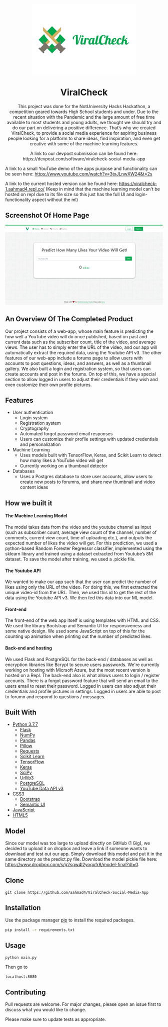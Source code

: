 <p align="center">
<img src="virallogo.png" align="" alt="Logo">
</p>

<h1 align="center">ViralCheck</h1>  

<p align="center">
This project was done for the NotUniversity Hacks Hackathon, a competition geared towards High School students and under. Due to the recent situation with the Pandemic and the large amount of free time available to most students and young adults, we thought we should try and do our part on delivering a positive difference. That’s why we created ViralCheck, to provide a social media experience for aspiring business people looking for a platform to share ideas, find inspiration, and even get creative with some of the machine learning features. 
</p>

<p align="center">
A link to our devpost submission can be found here: https://devpost.com/software/viralcheck-social-media-app
  
A link to a small YouTube demo of the apps purpose and functionality can be seen here: https://www.youtube.com/watch?v=3txJLnwXW24&t=2s

A link to the current hosted version can be found here: https://viralcheck-1.aahmad4.repl.co/ (Keep in mind that the machine learning model can't be hosted on repl due to its file size so this just has the full UI and login-functionality aspect without the ml)
</p>

## Screenshot Of Home Page
![](ViralCheckPic.PNG)

## An Overview Of The Completed Product

Our project consists of a web-app, whose main feature is predicting the how well a YouTube video will do once published, based on past and current data such as the subscriber count, title of the video, and average views. The user has to simply enter the URL of the video, and our app will automatically extract the required data, using the Youtube API v3. The other features of our web-app include a forums page to allow users with accounts to post questions, ideas, and answers, as well as a thumbnail gallery. We also built a login and registration system, so that users can create accounts and post in the forums. On top of this, we have a special section to allow logged in users to adjust their credentials if they wish and even customize their own profile pictures.

## Features

* User authentication
   * Login system
   * Registration system
   * Cryptography
   * Automated forgot password email responses
   * Users can customize their profile settings with updated credentials and personalization
* Machine Learning
   * Uses models built with TensorFlow, Keras, and Scikit Learn to detect how many likes a YouTube video will get
   * Currently working on a thumbnail detector
* Databases
   * Uses a Postgres database to store user accounts, allow users to create new posts to forumns, and share new thumbnail and video          content ideas
   
## How we built it

#### The Machine Learning Model
The model takes data from the video and the youtube channel as input (such as subscriber count, average view count of the channel, number of comments, current view count, time of uploading etc.), and outputs the expected number of likes the video will get. For this prediction, we used a python-based Random Forester Regressor classifier, implemented using the sklearn library and trained using a dataset extracted from Youtube’s 8M dataset. To save the model after training, we used a .pickle file. 

#### The Youtube API
We wanted to make our app such that the user can predict the number of likes using only the URL of the video. For doing this, we first extracted the unique video-id from the URL. Then, we used this id to get the rest of the data using the Youtube API v3. We then fed this data into our ML model.

#### Front-end
The front-end of the web app itself is using templates with HTML and CSS. We used the library Bootstrap and Semantic UI for responsiveness and some native design. We used some JavaScript on top of this for the counting up animation when printing out the number of predicted likes.

#### Back-end and hosting
We used Flask and PostgreSQL for the back-end / databases as well as encryption libraries like Bcrypt to secure users passwords. We're currently working on hosting with Micrsoft Azure, but the most recent version is hosted on a Repl. The back-end also is what allows users to login / register accounts. There is a forgot password feature that will send an email to the users email to reset their password. Logged in users can also adjust their credentials and profile pictures in settings. Logged in users are able to post to forumn and respond to questions / messages. 

## Built With

* [Python 3.7.7](https://www.python.org/)
   * [Flask](https://flask.palletsprojects.com/)
   * [NumPy](https://numpy.org/)
   * [Pandas](https://pandas.pydata.org/)
   * [Pillow](https://pillow.readthedocs.io/)
   * [Requests](https://requests.readthedocs.io/en/master/)
   * [Scikit Learn](https://scikit-learn.org/)
   * [TensorFlow](https://www.tensorflow.org/)
   * [Keras](https://keras.io/)   
   * [SciPy](https://www.scipy.org/)
   * [Urllib3](https://urllib3.readthedocs.io/en/latest/)
   * [PostgreSQL](https://www.postgresql.org/)
   * [YouTube Data API v3](https://developers.google.com/youtube/v3)
* [CSS3](https://developer.mozilla.org/en-US/docs/Archive/CSS3#:~:text=CSS3%20is%20the%20latest%20evolution,flexible%20box%20or%20grid%20layouts.)
   * [Bootstrap](https://getbootstrap.com/)
   * [Semantic UI](https://semantic-ui.com/)
* [JavaScript](https://www.javascript.com/)
* [HTML5](https://developer.mozilla.org/en-US/docs/Web/Guide/HTML/HTML5)

## Model
Since our model was too large to upload directly on GitHub (1 Gig), we decided to upload it on dropbox and leave a link if someone wants to download and test out our app. Simply download this model and put it in the same directory as the predict.py file. Download the model pickle file here: https://www.dropbox.com/s/g2sqw4l2yoqufr8/model-final?dl=0.

## Clone
```
git clone https://github.com/aahmad4/ViralCheck-Social-Media-App
```

## Installation

Use the package manager [pip](https://pip.pypa.io/en/stable/) to install the required packages.

```bash
pip install -r requirements.txt
```

## Usage
```
python main.py
```
Then go to 
```
localhost:8080
```

## Contributing

Pull requests are welcome. For major changes, please open an issue first to discuss what you would like to change.

Please make sure to update tests as appropriate.
